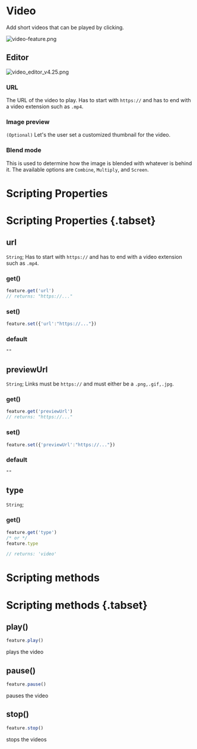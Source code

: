 # Video

Add short videos that can be played by clicking.

![video-feature.png](/video-feature.png)

## Editor

![video_editor_v4.25.png](/video_editor_v4.25.png)

### URL

The URL of the video to play. Has to start with `https://` and has to end with a video extension such as `.mp4`.

### Image preview

`(Optional)` Let's the user set a customized thumbnail for the video.

### Blend mode

This is used to determine how the image is blended with whatever is behind it. The available options are `Combine`, `Multiply`, and `Screen`.


# Scripting Properties
# Scripting Properties {.tabset}
## url
`String`; Has to start with `https://` and has to end with a video extension such as `.mp4`.

### get()

```js
feature.get('url')
// returns: "https://..."
```

### set()

```js
feature.set({'url':"https://..."})
```

### default

`""`

## previewUrl
`String`; Links must be `https://` and must either be a `.png,.gif,.jpg`.

### get()

```js
feature.get('previewUrl')
// returns: "https://..."
```

### set()

```js
feature.set({'previewUrl':"https://..."})
```

### default

`""`

## type
`String`;

### get()

```js
feature.get('type')
/* or */
feature.type

// returns: 'video'
```


# Scripting methods
# Scripting methods {.tabset}

## play()

```js
feature.play()
```
plays the video

## pause()
```js
feature.pause()
```
pauses the video

## stop()
```js
feature.stop()
```
stops the videos